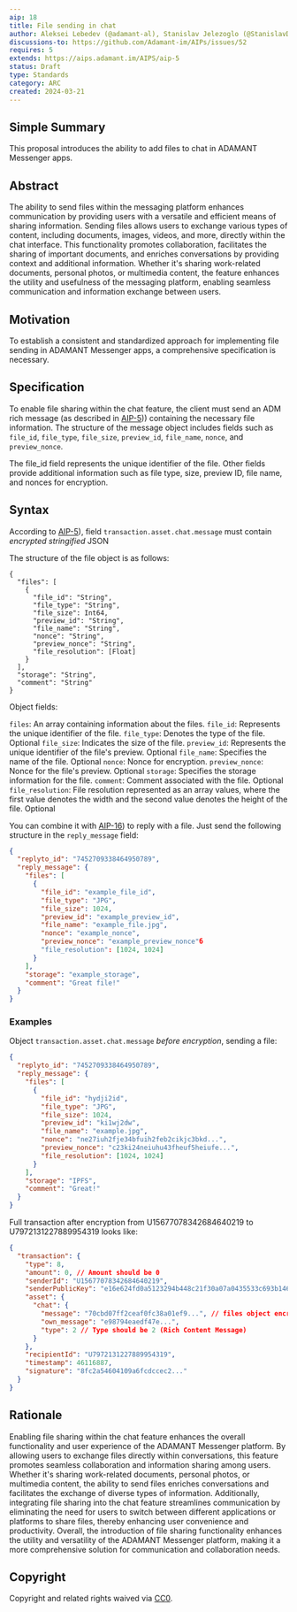 ```yaml
---
aip: 18
title: File sending in chat 
author: Aleksei Lebedev (@adamant-al), Stanislav Jelezoglo (@StanislavDevIOS)
discussions-to: https://github.com/Adamant-im/AIPs/issues/52
requires: 5
extends: https://aips.adamant.im/AIPS/aip-5
status: Draft
type: Standards
category: ARC
created: 2024-03-21
---
```


## Simple Summary

This proposal introduces the ability to add files to chat in ADAMANT Messenger apps.

## Abstract

The ability to send files within the messaging platform enhances communication by providing users with a versatile and efficient means of sharing information. Sending files allows users to exchange various types of content, including documents, images, videos, and more, directly within the chat interface. This functionality promotes collaboration, facilitates the sharing of important documents, and enriches conversations by providing context and additional information. Whether it's sharing work-related documents, personal photos, or multimedia content, the feature enhances the utility and usefulness of the messaging platform, enabling seamless communication and information exchange between users.

## Motivation

To establish a consistent and standardized approach for implementing file sending in ADAMANT Messenger apps, a comprehensive specification is necessary.

## Specification

To enable file sharing within the chat feature, the client must send an ADM rich message (as described in [AIP-5](https://aips.adamant.im/AIPS/aip-5))) containing the necessary file information. The structure of the message object includes fields such as `file_id`, `file_type`, `file_size`, `preview_id`, `file_name`, `nonce`, and `preview_nonce`.

The file_id field represents the unique identifier of the file. Other fields provide additional information such as file type, size, preview ID, file name, and nonces for encryption.

## Syntax

According to [AIP-5](https://aips.adamant.im/AIPS/aip-5)), field `transaction.asset.chat.message` must contain *encrypted stringified* JSON

The structure of the file object is as follows:

````
{
  "files": [
    {
      "file_id": "String",
      "file_type": "String",
      "file_size": Int64,
      "preview_id": "String",
      "file_name": "String",
      "nonce": "String",
      "preview_nonce": "String",
      "file_resolution": [Float]
    }
  ],
  "storage": "String",
  "comment": "String"
}
````

Object fields:

`files`: An array containing information about the files.
`file_id`: Represents the unique identifier of the file.
`file_type`: Denotes the type of the file. Optional
`file_size`: Indicates the size of the file.
`preview_id`: Represents the unique identifier of the file's preview. Optional
`file_name`: Specifies the name of the file. Optional
`nonce`: Nonce for encryption.
`preview_nonce`: Nonce for the file's preview.  Optional
`storage`: Specifies the storage information for the file.
`comment`: Сomment associated with the file. Optional
`file_resolution`: File resolution represented as an array values, where the first value denotes the width and the second value denotes the height of the file. Optional

You can combine it with [AIP-16](https://aips.adamant.im/AIPS/aip-16)) to reply with a file. Just send the following structure in the `reply_message` field:

```` json
{
  "replyto_id": "7452709338464950789",
  "reply_message": {
    "files": [
      {
        "file_id": "example_file_id",
        "file_type": "JPG",
        "file_size": 1024,
        "preview_id": "example_preview_id",
        "file_name": "example_file.jpg",
        "nonce": "example_nonce",
        "preview_nonce": "example_preview_nonce"б
        "file_resolution": [1024, 1024]
      }
    ],
    "storage": "example_storage",
    "comment": "Great file!"
  }
}
````

### Examples

Object `transaction.asset.chat.message` *before encryption*, sending a file:

```` json
{
  "replyto_id": "7452709338464950789",
  "reply_message": {
    "files": [
      {
        "file_id": "hydji2id",
        "file_type": "JPG",
        "file_size": 1024,
        "preview_id": "ki1wj2dw",
        "file_name": "example.jpg",
        "nonce": "ne27iuh2fje34bfuih2feb2cikjc3bkd...",
        "preview_nonce": "c23ki24neiuhu43fheuf5heiufe...",
        "file_resolution": [1024, 1024]
      }
    ],
    "storage": "IPFS",
    "comment": "Great!"
  }
}
````

Full transaction after encryption from U15677078342684640219 to U7972131227889954319 looks like:

```` json
{
  "transaction": {
    "type": 8,
    "amount": 0, // Amount should be 0
    "senderId": "U15677078342684640219",
    "senderPublicKey": "e16e624fd0a5123294b448c21f30a07a0435533c693b146b14e66830e4e20404",
    "asset": {
      "chat": {
        "message": "70cbd07ff2ceaf0fc38a01ef9...", // files object encrypted
        "own_message": "e98794eaedf47e...",
        "type": 2 // Type should be 2 (Rich Content Message)
      }
    },
    "recipientId": "U7972131227889954319",
    "timestamp": 46116887,
    "signature": "8fc2a54604109a6fcdccec2..."
  }
}
````

## Rationale

Enabling file sharing within the chat feature enhances the overall functionality and user experience of the ADAMANT Messenger platform. By allowing users to exchange files directly within conversations, this feature promotes seamless collaboration and information sharing among users. Whether it's sharing work-related documents, personal photos, or multimedia content, the ability to send files enriches conversations and facilitates the exchange of diverse types of information. Additionally, integrating file sharing into the chat feature streamlines communication by eliminating the need for users to switch between different applications or platforms to share files, thereby enhancing user convenience and productivity. Overall, the introduction of file sharing functionality enhances the utility and versatility of the ADAMANT Messenger platform, making it a more comprehensive solution for communication and collaboration needs.

## Copyright

Copyright and related rights waived via [CC0](https://creativecommons.org/publicdomain/zero/1.0/).
